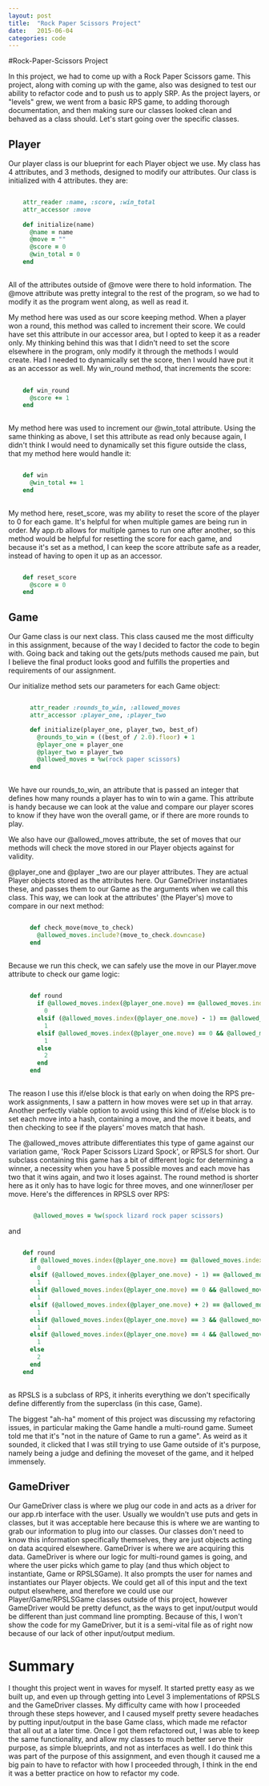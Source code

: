 ```yaml
---
layout: post
title:  "Rock Paper Scissors Project"
date:   2015-06-04  
categories: code
---
```


#Rock-Paper-Scissors Project

In this project, we had to come up with a Rock Paper Scissors game.  This project, along with coming up with the game, also was
designed to test our ability to refactor code and to push us to apply SRP.  As the project layers, or "levels" grew, we went from a
basic RPS game, to adding thorough documentation, and then making sure our classes looked clean and behaved as a class should.  Let's
start going over the specific classes.

## Player

Our player class is our blueprint for each Player object we use.  My class has 4 attributes, and 3 methods, designed to modify our
attributes. Our class is initialized with 4 attributes.  they are:

``` ruby

    attr_reader :name, :score, :win_total
    attr_accessor :move
    
    def initialize(name)
      @name = name
      @move = ""
      @score = 0
      @win_total = 0
    end
    
```

All of the attributes outside of @move were there to hold information.  The @move attribute was pretty integral to the rest of the
program, so we had to modify it as the program went along, as well as read it.

My method here was used as our score keeping method.  When a player won a round, this method was called to increment their score.  We
could have set this attribute in our accessor area, but I opted to keep it as a reader only.  My thinking behind this was that I didn't
need to set the score elsewhere in the program, only modify it through the methods I would create.  Had I needed to dynamically set the
score, then I would have put it as an accessor as well.  My win_round method, that increments the score: 

``` ruby
   
    def win_round
      @score += 1
    end
    
```

My method here was used to increment our @win_total attribute.  Using the same thinking as above, I set this attribute as read only
because again, I didn't think I would need to dynamically set this figure outside the class, that my method here would handle it:

``` ruby

    def win
      @win_total += 1
    end
    
``` 

My method here, reset_score, was my ability to reset the score of the player to 0 for each game.  It's helpful for when multiple
games are being run in order.  My app.rb allows for multiple games to run one after another, so this method would be helpful for
resetting the score for each game, and because it's set as a method, I can keep the score attribute safe as a reader, instead of
having to open it up as an accessor.

``` ruby

    def reset_score
      @score = 0
    end

```

## Game

Our Game class is our next class.  This class caused me the most difficulty in this assignment, because of the way I decided to factor
the code to begin with.  Going back and taking out the gets/puts methods caused me pain, but I believe the final product looks good and
fulfills the properties and requirements of our assignment.

Our initialize method sets our parameters for each Game object:

``` ruby

      attr_reader :rounds_to_win, :allowed_moves
      attr_accessor :player_one, :player_two 

      def initialize(player_one, player_two, best_of)
        @rounds_to_win = ((best_of / 2.0).floor) + 1
        @player_one = player_one
        @player_two = player_two
        @allowed_moves = %w(rock paper scissors)
      end
      
```

We have our rounds_to_win, an attribute that is passed an integer that defines how many rounds a player has to win to win a game.
This attribute is handy because we can look at the value and compare our player scores to know if they have won the overall game,
or if there are more rounds to play.

We also have our @allowed_moves attribute, the set of moves that our methods will check the move stored in our Player objects against
for validity.

@player_one and @player _two are our player attributes.  They are actual Player objects stored as the attributes here.  Our GameDriver
instantiates these, and passes them to our Game as the arguments when we call this class.  This way, we can look at the attributes'
(the Player's) move to compare in our next method:

``` ruby

      def check_move(move_to_check)
        @allowed_moves.include?(move_to_check.downcase)
      end
      
```

Because we run this check, we can safely use the move in our Player.move attribute to check our game logic:

``` ruby
     
      def round
        if @allowed_moves.index(@player_one.move) == @allowed_moves.index(@player_two.move)
          0
        elsif (@allowed_moves.index(@player_one.move) - 1) == @allowed_moves.index(@player_two.move)
          1
        elsif @allowed_moves.index(@player_one.move) == 0 && @allowed_moves.index(@player_two.move) == 2
          1
        else
          2
        end
      end
    
```
The reason I use this if/else block is that early on when doing the RPS pre-work assignments, I saw a pattern in how moves were set up
in that array.  Another perfectly viable option to avoid using this kind of if/else block is to set each move into a hash, containing a 
move, and the move it beats, and then checking to see if the players' moves match that hash. 

The @allowed_moves attribute differentiates this type of game against our variation game, 'Rock Paper Scissors Lizard Spock', or RPSLS
for short.  Our subclass containing this game has a bit of different logic for determining a winner, a necessity when you have 5 
possible moves and each move has two that it wins again, and two it loses against.  The round method is shorter here as it only has to
have logic for three moves, and one winner/loser per move.  Here's the differences in RPSLS over RPS:

``` ruby

       @allowed_moves = %w(spock lizard rock paper scissors)

```

and

``` ruby

    def round
      if @allowed_moves.index(@player_one.move) == @allowed_moves.index(@player_two.move)
        0
      elsif (@allowed_moves.index(@player_one.move) - 1) == @allowed_moves.index(@player_two.move)
        1
      elsif @allowed_moves.index(@player_one.move) == 0 && @allowed_moves.index(@player_two.move) == 4
        1
      elsif (@allowed_moves.index(@player_one.move) + 2) == @allowed_moves.index(@player_two.move)
        1
      elsif @allowed_moves.index(@player_one.move) == 3 && @allowed_moves.index(@player_two.move) == 0
        1
      elsif @allowed_moves.index(@player_one.move) == 4 && @allowed_moves.index(@player_two.move) == 1
        1
      else
        2
      end
    end
    
```

as RPSLS is a subclass of RPS, it inherits everything we don't specifically define differently from the superclass (in this case, Game).

The biggest "ah-ha" moment of this project was discussing my refactoring issues, in particular making the Game handle a multi-round
game. Sumeet told me that it's "not in the nature of Game to run a game". As weird as it sounded, it clicked that I was still trying to
use Game outside of it's purpose, namely being a judge and defining the moveset of the game, and it helped immensely.

## GameDriver

Our GameDriver class is where we plug our code in and acts as a driver for our app.rb interface with the user.  Usually we wouldn't use 
puts and gets in classes, but it was acceptable here because this is where we are wanting to grab our information to plug into our 
classes.  Our classes don't need to know this information specifically themselves, they are just objects acting on data acquired 
elsewhere.  GameDriver is where we are acquiring this data.  GameDriver is where our logic for multi-round games is going, and where
the user picks which game to play (and thus which object to instantiate, Game or RPSLSGame).  It also prompts the user for names and
instantiates our Player objects.  We could get all of this input and the text output elsewhere, and therefore we could use our
Player/Game/RPSLSGame classes outside of this project, however GameDriver would be pretty defunct, as the ways to get input/output
would be different than just command line prompting.  Because of this, I won't show the code for my GameDriver, but it is a semi-vital
file as of right now because of our lack of other input/output medium.

# Summary

I thought this project went in waves for myself.  It started pretty easy as we built up, and even up through getting into Level 3
implementations of RPSLS and the GameDriver classes.  My difficulty came with how I proceeded through these steps however, and I caused
myself pretty severe headaches by putting input/output in the base Game class, which made me refactor that all out at a later time. 
Once I got them refactored out, I was able to keep the same functionality, and allow my classes to much better serve their purpose, as
simple blueprints, and not as interfaces as well.  I do think this was part of the purpose of this assignment, and even though it
caused me a big pain to have to refactor with how I proceeded through, I think in the end it was a better practice on how to refactor
my code.